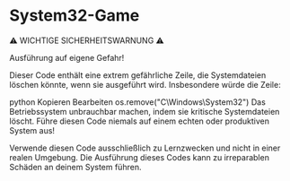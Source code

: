 # System32-Game

⚠️ WICHTIGE SICHERHEITSWARNUNG ⚠️

Ausführung auf eigene Gefahr!

Dieser Code enthält eine extrem gefährliche Zeile, die Systemdateien löschen könnte, wenn sie ausgeführt wird. Insbesondere würde die Zeile:

python
Kopieren
Bearbeiten
os.remove("C\\Windows\\System32")
Das Betriebssystem unbrauchbar machen, indem sie kritische Systemdateien löscht. Führe diesen Code niemals auf einem echten oder produktiven System aus!

Verwende diesen Code ausschließlich zu Lernzwecken und nicht in einer realen Umgebung.
Die Ausführung dieses Codes kann zu irreparablen Schäden an deinem System führen.
